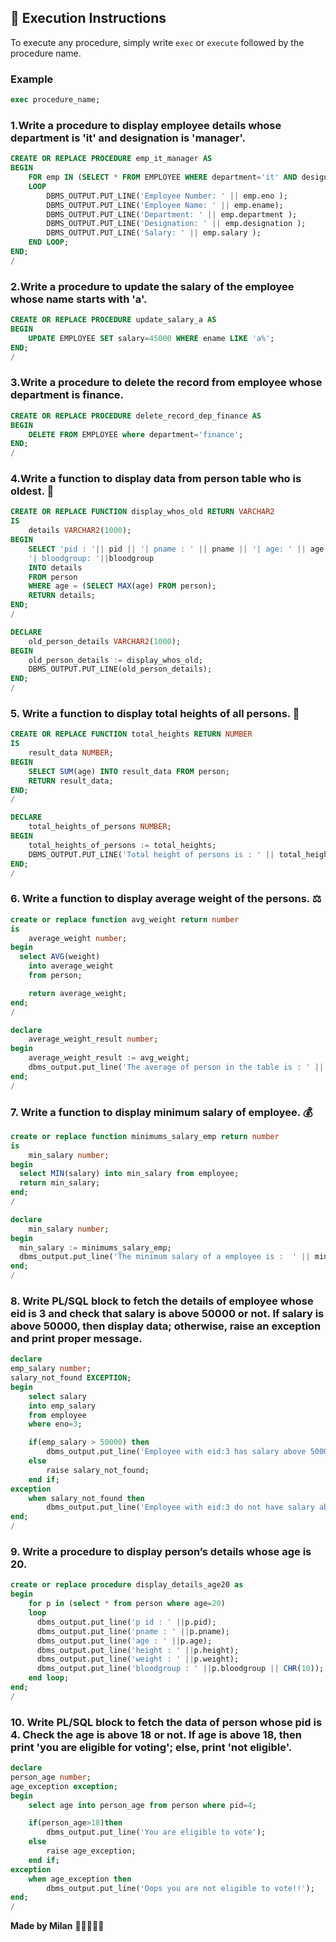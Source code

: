 ## 📝 Execution Instructions

To execute any procedure, simply write `exec` or `execute` followed by the procedure name.

### Example

```sql
exec procedure_name;
```

### 1.Write a procedure to display employee details whose department is 'it' and designation is 'manager'.

```sql
CREATE OR REPLACE PROCEDURE emp_it_manager AS
BEGIN
    FOR emp IN (SELECT * FROM EMPLOYEE WHERE department='it' AND designation='manager')
    LOOP
        DBMS_OUTPUT.PUT_LINE('Employee Number: ' || emp.eno );
        DBMS_OUTPUT.PUT_LINE('Employee Name: ' || emp.ename);
        DBMS_OUTPUT.PUT_LINE('Department: ' || emp.department );
        DBMS_OUTPUT.PUT_LINE('Designation: ' || emp.designation );
        DBMS_OUTPUT.PUT_LINE('Salary: ' || emp.salary );
    END LOOP;
END;
/
```

### 2.Write a procedure to update the salary of the employee whose name starts with 'a'.

```sql
CREATE OR REPLACE PROCEDURE update_salary_a AS
BEGIN
    UPDATE EMPLOYEE SET salary=45000 WHERE ename LIKE 'a%';
END;
/
```

### 3.Write a procedure to delete the record from employee whose department is finance.

```sql
CREATE OR REPLACE PROCEDURE delete_record_dep_finance AS
BEGIN
    DELETE FROM EMPLOYEE where department='finance';
END;
/
```

### 4.Write a function to display data from person table who is oldest. 🧓

```sql
CREATE OR REPLACE FUNCTION display_whos_old RETURN VARCHAR2
IS
    details VARCHAR2(1000);
BEGIN
    SELECT 'pid : '|| pid || '| pname : ' || pname || '| age: ' || age || '| height: '||height || '| weight: '||weight ||
    '| bloodgroup: '||bloodgroup
    INTO details
    FROM person
    WHERE age = (SELECT MAX(age) FROM person);
    RETURN details;
END;
/
``` 

```sql
DECLARE
    old_person_details VARCHAR2(1000);
BEGIN
    old_person_details := display_whos_old;
    DBMS_OUTPUT.PUT_LINE(old_person_details);
END;
/
```

### 5. Write a function to display total heights of all persons. 📏

```sql
CREATE OR REPLACE FUNCTION total_heights RETURN NUMBER
IS
    result_data NUMBER;
BEGIN
    SELECT SUM(age) INTO result_data FROM person;
    RETURN result_data;
END;
/
```

```sql
DECLARE
    total_heights_of_persons NUMBER;
BEGIN
    total_heights_of_persons := total_heights;
    DBMS_OUTPUT.PUT_LINE('Total height of persons is : ' || total_heights_of_persons);
END;
/
```

### 6. Write a function to display average weight of the persons. ⚖️

```sql
create or replace function avg_weight return number
is
    average_weight number;
begin
  select AVG(weight)
    into average_weight
    from person;

    return average_weight;
end;
/
```

```sql
declare
    average_weight_result number;
begin
    average_weight_result := avg_weight;
    dbms_output.put_line('The average of person in the table is : ' || average_weight_result);
end;
/
```

### 7. Write a function to display minimum salary of employee. 💰

```sql
create or replace function minimums_salary_emp return number
is
    min_salary number;
begin
  select MIN(salary) into min_salary from employee;
  return min_salary;
end;
/
```

```sql
declare
    min_salary number;
begin
  min_salary := minimums_salary_emp;
  dbms_output.put_line('The minimum salary of a employee is :  ' || min_salary);
end;
/
```

### 8. Write PL/SQL block to fetch the details of employee whose eid is 3 and check that salary is above 50000 or not. If salary is above 50000, then display data; otherwise, raise an exception and print proper message.

```sql
declare
emp_salary number;
salary_not_found EXCEPTION;
begin
    select salary
    into emp_salary
    from employee
    where eno=3;

    if(emp_salary > 50000) then
        dbms_output.put_line('Employee with eid:3 has salary above 50000');
    else
        raise salary_not_found;
    end if;
exception
    when salary_not_found then
        dbms_output.put_line('Employee with eid:3 do not have salary above 50000');
end;
/
```

### 9. Write a procedure to display person’s details whose age is 20.

```sql
create or replace procedure display_details_age20 as
begin
    for p in (select * from person where age=20)
    loop
      dbms_output.put_line('p id : ' ||p.pid);
      dbms_output.put_line('pname : ' ||p.pname);
      dbms_output.put_line('age : ' ||p.age);
      dbms_output.put_line('height : ' ||p.height);
      dbms_output.put_line('weight : ' ||p.weight);
      dbms_output.put_line('bloodgroup : ' ||p.bloodgroup || CHR(10));
    end loop;
end;
/
```

### 10. Write PL/SQL block to fetch the data of person whose pid is 4. Check the age is above 18 or not. If age is above 18, then print 'you are eligible for voting'; else, print 'not eligible'.

```sql
declare
person_age number;
age_exception exception;
begin
    select age into person_age from person where pid=4;

    if(person_age>18)then
        dbms_output.put_line('You are eligible to vote');
    else
        raise age_exception;
    end if;
exception
    when age_exception then
        dbms_output.put_line('Oops you are not eligible to vote!!');
end;
/
```

**Made by Milan** 🧑🏻‍💻🌐🚀